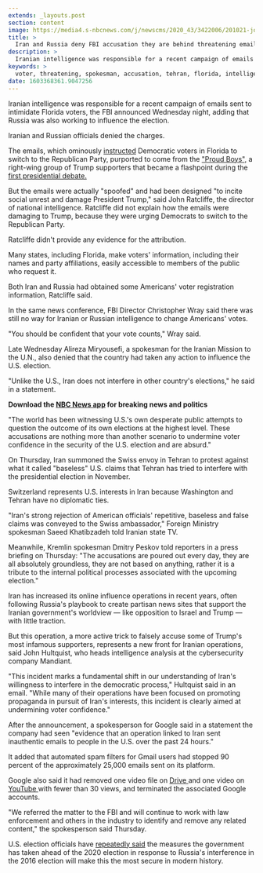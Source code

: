 ```yaml
--- 
extends: _layouts.post 
section: content 
image: https://media4.s-nbcnews.com/j/newscms/2020_43/3422006/201021-john-ratcliffe-iran-emails-spoof-ac-815p_8b4e0b4c2961d80d16af3296b864b26e.nbcnews-fp-1200-630.jpg 
title: > 
  Iran and Russia deny FBI accusation they are behind threatening emails sent to Florida Democrats 
description: > 
  Iranian intelligence was responsible for a recent campaign of emails sent to intimidate Florida voters, the FBI announced Wednesday night, adding that Russia was also working to influence the election.Ratcliffe did not explain how the emails were damaging to Trump, because they were urging Democrats to switch to the Republican Party.Both Iran and Russia had obtained some Americans' voter registration information, Ratcliffe said.In the same news conference, FBI Director Christopher Wray said there was still no way for Iranian or Russian intelligence to change Americans' votes.It added that automated spam filters for Gmail users had stopped 90 percent of the approximately 25,000 emails sent on its platform. 
keywords: > 
  voter, threatening, spokesman, accusation, tehran, florida, intelligence, fbi, deny, emails, election, iran, iranian, russia, voters, democrats, sent, trump 
date: 1603368361.9047256 
--- 
```

<div><p class="endmarkEnabled">Iranian intelligence was responsible for a recent campaign of emails sent to intimidate Florida voters, the FBI announced Wednesday night, adding that Russia was also working to influence the election.</p><p class="endmarkEnabled">Iranian and Russian officials denied the charges.</p><p></p><p id="taboolaReadMoreBelow"></p><p class="endmarkEnabled">The emails, which ominously <a href="https://twitter.com/Nicoleeem73/status/1318570763738370049/photo/1">instructed</a> Democratic voters in Florida to switch to the Republican Party, purported to come from the <a href="https://www.nbcnews.com/tech/tech-news/proud-boys-celebrate-after-trump-s-debate-call-out-n1241512" target="_blank">"Proud Boys",</a> a right-wing group of Trump supporters that became a flashpoint during the <a href="https://www.nbcnews.com/tech/tech-news/proud-boys-celebrate-after-trump-s-debate-call-out-n1241512" target="_blank">first presidential debate.</a></p><p class="endmarkEnabled">But the emails were actually "spoofed" and had been designed "to incite social unrest and damage President Trump," said John Ratcliffe, the director of national intelligence. Ratcliffe did not explain how the emails were damaging to Trump, because they were urging Democrats to switch to the Republican Party.</p><p class="endmarkEnabled">Ratcliffe didn't provide any evidence for the attribution.</p><p class="endmarkEnabled">Many states, including Florida, make voters' information, including their names and party affiliations, easily accessible to members of the public who request it.</p><p></p><p class="endmarkEnabled">Both Iran and Russia had obtained some Americans' voter registration information, Ratcliffe said.</p><p class="endmarkEnabled">In the same news conference, FBI Director Christopher Wray said there was still no way for Iranian or Russian intelligence to change Americans' votes.</p><p class="endmarkEnabled">"You should be confident that your vote counts," Wray said.</p><p class="endmarkEnabled">Late Wednesday Alireza Miryousefi, a spokesman for the Iranian Mission to the U.N., also denied that the country had taken any action to influence the U.S. election.</p><p></p><p class="endmarkEnabled">"Unlike the U.S., Iran does not interfere in other country's elections," he said in a statement.</p><p class="endmarkEnabled"><strong>Download the <a href="https://apps.nbcnews.com/mobile/">NBC News app</a> for breaking news and politics</strong></p><p class="endmarkEnabled"><strong></strong></p><p class="endmarkEnabled">"The world has been witnessing U.S.'s own desperate public attempts to question the outcome of its own elections at the highest level. These accusations are nothing more than another scenario to undermine voter confidence in the security of the U.S. election and are absurd."</p><p></p><p class="endmarkEnabled">On Thursday, Iran summoned the Swiss envoy in Tehran to protest against what it called "baseless" U.S. claims that Tehran has tried to interfere with the presidential election in November.</p><p class="endmarkEnabled">Switzerland represents U.S. interests in Iran because Washington and Tehran have no diplomatic ties.</p><p class="endmarkEnabled">"Iran's strong rejection of American officials' repetitive, baseless and false claims was conveyed to the Swiss ambassador," Foreign Ministry spokesman Saeed Khatibzadeh told Iranian state TV. </p><p class="endmarkEnabled">Meanwhile, Kremlin spokesman Dmitry Peskov told reporters in a press briefing on Thursday: "The accusations are poured out every day, they are all absolutely groundless, they are not based on anything, rather it is a tribute to the internal political processes associated with the upcoming election."</p><p></p><p class="endmarkEnabled">Iran has increased its online influence operations in recent years, often following Russia's playbook to create partisan news sites that support the Iranian government's worldview &#8212; like opposition to Israel and Trump &#8212; with little traction.</p><p class="endmarkEnabled">But this operation, a more active trick to falsely accuse some of Trump's most infamous supporters, represents a new front for Iranian operations, said John Hultquist, who heads intelligence analysis at the cybersecurity company Mandiant.</p><p class="endmarkEnabled">"This incident marks a fundamental shift in our understanding of Iran's willingness to interfere in the democratic process," Hultquist said in an email. "While many of their operations have been focused on promoting propaganda in pursuit of Iran's interests, this incident is clearly aimed at undermining voter confidence."</p><p class="endmarkEnabled">After the announcement, a spokesperson for Google said in a statement the company had seen "evidence that an operation linked to Iran sent inauthentic emails to people in the U.S. over the past 24 hours."</p><p></p><p class="endmarkEnabled">It added that automated spam filters for Gmail users had stopped 90 percent of the approximately 25,000 emails sent on its platform.</p><p class="endmarkEnabled">Google also said it had removed one video file on <a href="https://www.google.com/intl/en_zm/drive/" target="_blank">Drive </a>and one video on <a href="https://www.youtube.com/" target="_blank">YouTube </a>with fewer than 30 views, and terminated the associated Google accounts.</p><p class="endmarkEnabled">"We referred the matter to the FBI and will continue to work with law enforcement and others in the industry to identify and remove any related content," the spokesperson said Thursday.</p><p class="endmarkEnabled">U.S. election officials have <a href="https://www.nbcnews.com/news/us-news/despite-trump-s-claims-federal-agencies-foresee-secure-election-n1242795">repeatedly said</a> the measures the government has taken ahead of the 2020 election in response to Russia's interference in the 2016 election will make this the most secure in modern history.</p></div>